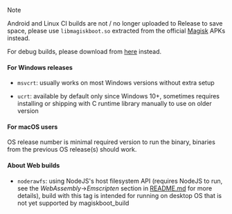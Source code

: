 > [!NOTE]
>
> Android and Linux CI builds are not / no longer uploaded to Release to save space, please use `libmagiskboot.so` extracted from the official [Magisk][Magisk] APKs instead.

For debug builds, please download from [here](../../releases/last-debug-ci) instead.

#### For Windows releases

- `msvcrt`: usually works on most Windows versions without extra setup

- `ucrt`: available by default only since Windows 10+, sometimes requires installing or shipping with C runtime library manually to use on older version

#### For macOS users

OS release number is minimal required version to run the binary, binaries from the previous OS release(s) should work.

#### About Web builds

- `noderawfs`: using NodeJS's host filesystem API (requires NodeJS to run, see the *WebAssembly*->*Emscripten* section in [README.md](README.md#emscripten) for more details), build with this tag is intended for running on desktop OS that is not yet supported by magiskboot_build

[Magisk]: https://github.com/topjohnwu/Magisk/releases
